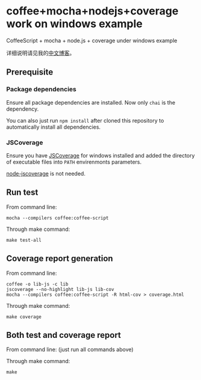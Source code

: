 coffee+mocha+nodejs+coverage work on windows example
============================================

CoffeeScript + mocha + node.js + coverage under windows example

详细说明请见我的[中文博客](http://programus.github.com/blog/2012/05/26/coffee-mocha-coverage-node-under-windows/)。

## Prerequisite

### Package dependencies
Ensure all package dependencies are installed. Now only `chai` is the dependency. 

You can also just run `npm install` after cloned this repository to automatically install all dependencies. 

### JSCoverage
Ensure you have [JSCoverage](http://siliconforks.com/jscoverage/) for windows installed and added the directory of executable files into `PATH` envirenmonts parameters.

[node-jscoverage](https://github.com/visionmedia/node-jscoverage) is not needed.

## Run test

From command line:

	mocha --compilers coffee:coffee-script

Through make command:

	make test-all

## Coverage report generation

From command line:

	coffee -o lib-js -c lib
	jscoverage --no-highlight lib-js lib-cov
	mocha --compilers coffee:coffee-script -R html-cov > coverage.html

Through make command:

	make coverage

## Both test and coverage report

From command line: (just run all commands above)

Through make command:

	make


